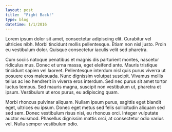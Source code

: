 ```yaml
---
layout: post
title:  "Fight Back!"
type: blog
datetime: 1/1/2016
---
```


Lorem ipsum dolor sit amet, consectetur adipiscing elit. Curabitur vel ultricies nibh. Morbi tincidunt mollis pellentesque. Etiam non nisl justo. Proin eu vestibulum dolor. Quisque consectetur iaculis velit sed pharetra. 

Cum sociis natoque penatibus et magnis dis parturient montes, nascetur ridiculus mus. Donec et urna massa, eget eleifend ante. Mauris tristique tincidunt sapien vel laoreet. Pellentesque interdum nisl quis purus viverra ut posuere eros malesuada. Nunc dignissim volutpat suscipit. Vivamus mollis tellus ac leo hendrerit in viverra eros interdum. Sed nec purus sit amet tortor luctus tempus. Sed mauris magna, suscipit non vestibulum ut, pharetra et ipsum. Vestibulum ut eros purus, eu adipiscing quam.

Morbi rhoncus pulvinar aliquam. Nullam ipsum purus, sagittis eget blandit eget, ultrices eu ipsum. Donec eget metus sed felis sollicitudin aliquam sed sed sem. Donec vestibulum risus nisi, eu rhoncus orci. Integer vulputate auctor euismod. Phasellus dignissim mattis orci, at consectetur odio varius vel. Nulla semper vestibulum odio. 